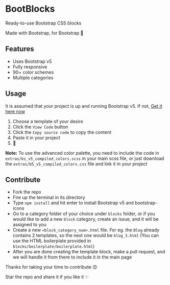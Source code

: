 # BootBlocks
Ready-to-use Bootstrap CSS blocks

Made with Bootstrap, for Bootstrap 💙


## Features
- Uses Bootstrap v5
- Fully responsive
- 90+ color schemes
- Multiple categories

## Usage
It is assumed that your project is up and running Bootstrap v5. If not, [Get it here now](https://v5.getbootstrap.com/)
1. Choose a template of your desire
2. Click the `View Code` button
3. Click the `Copy source code` to copy the content
4. Paste it in your project
5. 🎉

**Note:** To use the advanced color palette, you need to include the code in `extras/bs_v5_compiled_colors.scss` in your main scss file, 
or just download the `extras/b5_v5_compiled_colors.css` file and link it in your project

## Contribute
- Fork the repo
- Fire up the terminal in its directory
- Type `npm install` and hit enter to install Bootstrap v5 and bootstrap-icons
- Go to a category folder of your choice under `blocks` folder, or if you would like to add a new `block` category, create an issue,  and it will be assigned to you
- Create a new `<block_category_num>.html` file. For eg. the `Blog` already contains 2 templates, so the next one would be `blog_3.html` (You can use the HTML boilerplate provided in `blocks/boilerplate/boilerplate.html`)
- After you are done creating the template block, make a pull request, and we will handle it from there to include it in the main page


Thanks for taking your time to contribute 😊

Star the repo and share it if you like it ✨
